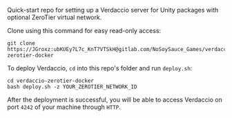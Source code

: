 Quick-start repo for setting up a Verdaccio server for Unity packages with optional ZeroTier virtual network.

Clone using this command for easy read-only access:
```
git clone https://JGroxz:ubKUEy7L7c_KnT7VTSkH@gitlab.com/NoSoySauce_Games/verdaccio-zerotier-docker
```

To deploy Verdaccio, `cd` into this repo's folder and run `deploy.sh`:
```
cd verdaccio-zerotier-docker
bash deploy.sh -z YOUR_ZEROTIER_NETWORK_ID
```

After the deployment is successful, you will be able to access Verdaccio on port `4242` of your machine through `HTTP`.
